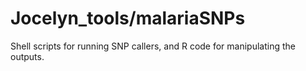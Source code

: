 # Jocelyn_tools/malariaSNPs
Shell scripts for running SNP callers, and R code for manipulating the outputs.

